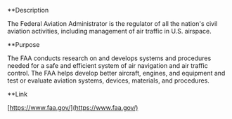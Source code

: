 **Description

The Federal Aviation Administrator is the regulator of all the nation's civil aviation activities, including management of air traffic in U.S. airspace.

**Purpose

The FAA conducts research on and develops systems and procedures needed for a safe and efficient system of air navigation and air traffic control. The FAA helps develop better aircraft, engines, and equipment and test or evaluate aviation systems, devices, materials, and procedures.

**Link

[https://www.faa.gov/](https://www.faa.gov/)